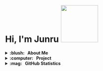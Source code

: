 # Hi, I'm Junru <img src='https://media.giphy.com/media/bcKmIWkUMCjVm/giphy.gif' width='120"'>

<!-- start introduction section -->
<details>
  <summary><b>:blush: &nbsp; About Me</b></summary>
  <br>
  <p> 
    :school: &nbsp; An undergraduate in Computer Science, Data Science, and Mathematics at the University of Toronto
  </p>
  <p>
    :floppy_disk: &nbsp; I'm learning C++
  </p>
  <p>
    :book: &nbsp; I'm reading Das Kapital 
  </p>
  <p>
    :camera: &nbsp; I'm a photograohy lover
  </p>
  <p>
    :mailbox_with_no_mail: &nbsp; junru.lin@mail.utoronto.ca
  </p>
  <br/>
</details>
<!-- end introduction section -->



<!-- start project section -->
<details>
<summary><b>:computer: &nbsp; Project </b></summary>
  <br/>
<table>
  <thead>
    <tr>
      <th>Project</th>
      <th>Skills used</th>
      <th>Description</th>
    </tr>
  </thead>
  <tbody>
    <tr>
      <td><a href='https://github.com/MarkUsProject'>MarkUs</a></td>
      <td>Ruby on rails, React</td>
      <td>A web application for the submission and grading of assignments</td>
    </tr>
    <tr>
      <td><a href='https://github.com/JunruL/CSC207-Time'>Time</a></td>
      <td>Java</td>
      <td>A desktop app for time management</td>
    </tr>
    <tr>
      <td><a href="https://github.com/JunruL/CSC111-Chinese-Chese-AI">Chess Game</a></td>
      <td>Python</td>
      <td>Chinese Chess Game with an AI player</td>
    </tr>
    <tr>
      <td><a href='https://github.com/JunruL/CSC110-Impact-of-climate-change-on-wildefire'>Climate Change</a></td>
      <td>Python</td>
      <td>Analysis of climate change and wildefire</td>
    </tr>
  </tbody>
</table>
  <br/>
</details>
<!-- end project section -->



<!-- start GitHub Statistic ssection -->
<details>
  <summary><b>:mag: &nbsp; GitHub Statistics</b></summary>
  <br/>
    <p align="center">
        <img height="137px" src="https://github-readme-stats.vercel.app/api?username=JunruL&hide_title=true&hide_border=true&show_icons=true&include_all_commits=true&count_private=true&line_height=21&theme=nightowl" />
    </p>
    <p align="center">
        <img height="137px" src="https://github-readme-streak-stats.herokuapp.com/?user=JunruL&hide_border=true&theme=nightowl" />
         <img height="137px" src="https://github-readme-stats.vercel.app/api/top-langs/?username=JunruL&hide=html&hide_title=true&hide_border=true&layout=compact&langs_count=8&theme=nightowl" />
    </p>
</details>
<!-- end GitHub Statistic ssection -->
